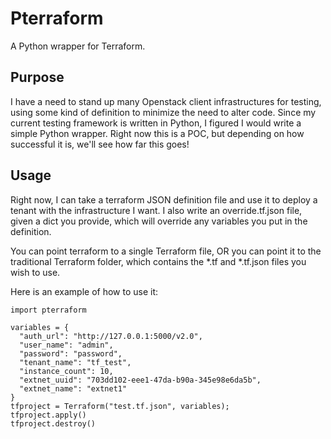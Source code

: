 # Pterraform
A Python wrapper for Terraform.
## Purpose
I have a need to stand up many Openstack client infrastructures for testing, using some kind of definition to minimize the need to alter code.  Since my current testing framework is written in Python, I figured I would write a simple Python wrapper.  Right now this is a POC, but depending on how successful it is, we'll see how far this goes!
## Usage
Right now, I can take a terraform JSON definition file and use it to deploy a tenant with the infrastructure I want.  I also write an override.tf.json file, given a dict you provide, which will override any variables you put in the definition.

You can point terraform to a single Terraform file, OR you can point it to the traditional Terraform folder, which contains the *.tf and *.tf.json files you wish to use.

Here is an example of how to use it:
```
import pterraform

variables = {
  "auth_url": "http://127.0.0.1:5000/v2.0",
  "user_name": "admin",
  "password": "password",
  "tenant_name": "tf_test",
  "instance_count": 10,
  "extnet_uuid": "703dd102-eee1-47da-b90a-345e98e6da5b",
  "extnet_name": "extnet1"
}
tfproject = Terraform("test.tf.json", variables);
tfproject.apply()
tfproject.destroy()
```
